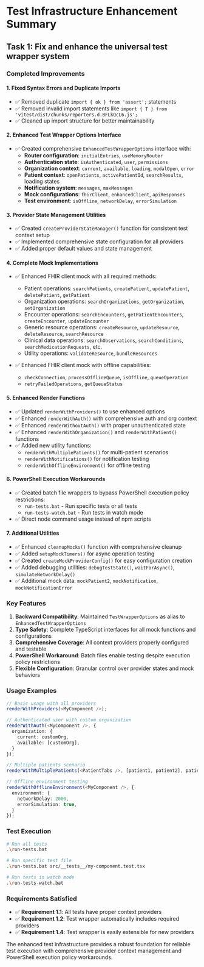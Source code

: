 # Test Infrastructure Enhancement Summary

## Task 1: Fix and enhance the universal test wrapper system

### Completed Improvements

#### 1. Fixed Syntax Errors and Duplicate Imports
- ✅ Removed duplicate `import { ok } from 'assert';` statements
- ✅ Removed invalid import statements like `import { T } from 'vitest/dist/chunks/reporters.d.BFLkQcL6.js';`
- ✅ Cleaned up import structure for better maintainability

#### 2. Enhanced Test Wrapper Options Interface
- ✅ Created comprehensive `EnhancedTestWrapperOptions` interface with:
  - **Router configuration**: `initialEntries`, `useMemoryRouter`
  - **Authentication state**: `isAuthenticated`, `user`, `permissions`
  - **Organization context**: `current`, `available`, `loading`, `modalOpen`, `error`
  - **Patient context**: `openPatients`, `activePatientId`, `searchResults`, loading states
  - **Notification system**: `messages`, `maxMessages`
  - **Mock configurations**: `fhirClient`, `enhancedClient`, `apiResponses`
  - **Test environment**: `isOffline`, `networkDelay`, `errorSimulation`

#### 3. Provider State Management Utilities
- ✅ Created `createProviderStateManager()` function for consistent test context setup
- ✅ Implemented comprehensive state configuration for all providers
- ✅ Added proper default values and state management

#### 4. Complete Mock Implementations
- ✅ Enhanced FHIR client mock with all required methods:
  - Patient operations: `searchPatients`, `createPatient`, `updatePatient`, `deletePatient`, `getPatient`
  - Organization operations: `searchOrganizations`, `getOrganization`, `setOrganization`
  - Encounter operations: `searchEncounters`, `getPatientEncounters`, `createEncounter`, `updateEncounter`
  - Generic resource operations: `createResource`, `updateResource`, `deleteResource`, `searchResource`
  - Clinical data operations: `searchObservations`, `searchConditions`, `searchMedicationRequests`, etc.
  - Utility operations: `validateResource`, `bundleResources`

- ✅ Enhanced FHIR client mock with offline capabilities:
  - `checkConnection`, `processOfflineQueue`, `isOffline`, `queueOperation`
  - `retryFailedOperations`, `getQueueStatus`

#### 5. Enhanced Render Functions
- ✅ Updated `renderWithProviders()` to use enhanced options
- ✅ Enhanced `renderWithAuth()` with comprehensive auth and org context
- ✅ Enhanced `renderWithoutAuth()` with proper unauthenticated state
- ✅ Enhanced `renderWithOrganization()` and `renderWithPatient()` functions
- ✅ Added new utility functions:
  - `renderWithMultiplePatients()` for multi-patient scenarios
  - `renderWithNotifications()` for notification testing
  - `renderWithOfflineEnvironment()` for offline testing

#### 6. PowerShell Execution Workarounds
- ✅ Created batch file wrappers to bypass PowerShell execution policy restrictions:
  - `run-tests.bat` - Run specific tests or all tests
  - `run-tests-watch.bat` - Run tests in watch mode
- ✅ Direct node command usage instead of npm scripts

#### 7. Additional Utilities
- ✅ Enhanced `cleanupMocks()` function with comprehensive cleanup
- ✅ Added `setupMockTimers()` for async operation testing
- ✅ Created `createMockProviderConfig()` for easy configuration creation
- ✅ Added debugging utilities: `debugTestState()`, `waitForAsync()`, `simulateNetworkDelay()`
- ✅ Additional mock data: `mockPatient2`, `mockNotification`, `mockNotificationError`

### Key Features

1. **Backward Compatibility**: Maintained `TestWrapperOptions` as alias to `EnhancedTestWrapperOptions`
2. **Type Safety**: Complete TypeScript interfaces for all mock functions and configurations
3. **Comprehensive Coverage**: All context providers properly configured and testable
4. **PowerShell Workaround**: Batch files enable testing despite execution policy restrictions
5. **Flexible Configuration**: Granular control over provider states and mock behaviors

### Usage Examples

```typescript
// Basic usage with all providers
renderWithProviders(<MyComponent />);

// Authenticated user with custom organization
renderWithAuth(<MyComponent />, {
  organization: {
    current: customOrg,
    available: [customOrg],
  }
});

// Multiple patients scenario
renderWithMultiplePatients(<PatientTabs />, [patient1, patient2], patient1.id);

// Offline environment testing
renderWithOfflineEnvironment(<MyComponent />, {
  environment: {
    networkDelay: 2000,
    errorSimulation: true,
  }
});
```

### Test Execution

```bash
# Run all tests
.\run-tests.bat

# Run specific test file
.\run-tests.bat src/__tests__/my-component.test.tsx

# Run tests in watch mode
.\run-tests-watch.bat
```

### Requirements Satisfied

- ✅ **Requirement 1.1**: All tests have proper context providers
- ✅ **Requirement 1.2**: Test wrapper automatically includes required providers
- ✅ **Requirement 1.4**: Test wrapper is easily extensible for new providers

The enhanced test infrastructure provides a robust foundation for reliable test execution with comprehensive provider context management and PowerShell execution policy workarounds.